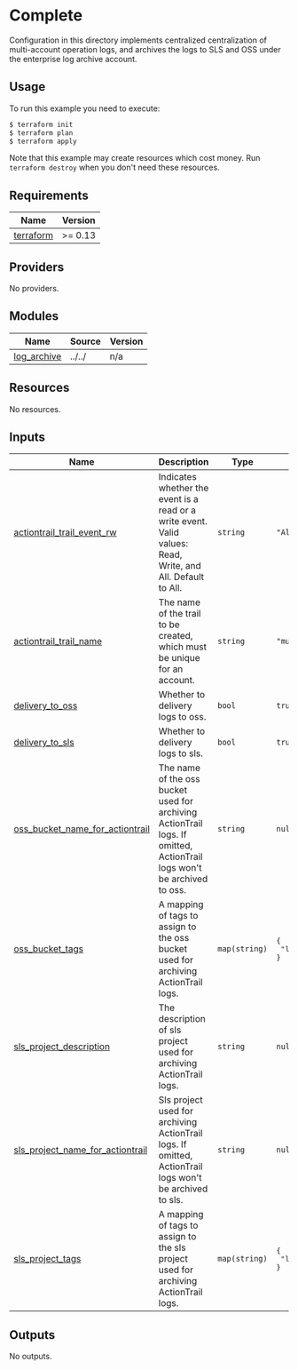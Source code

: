 
# Complete

Configuration in this directory implements centralized centralization of multi-account operation logs, and archives the logs to SLS and OSS under the enterprise log archive account.

## Usage

To run this example you need to execute:

```bash
$ terraform init
$ terraform plan
$ terraform apply
```

Note that this example may create resources which cost money. Run `terraform destroy` when you don't need these resources.


<!-- BEGIN_TF_DOCS -->
## Requirements

| Name | Version |
|------|---------|
| <a name="requirement_terraform"></a> [terraform](#requirement\_terraform) | >= 0.13 |

## Providers

No providers.

## Modules

| Name | Source | Version |
|------|--------|---------|
| <a name="module_log_archive"></a> [log\_archive](#module\_log\_archive) | ../../ | n/a |

## Resources

No resources.

## Inputs

| Name | Description | Type | Default | Required |
|------|-------------|------|---------|:--------:|
| <a name="input_actiontrail_trail_event_rw"></a> [actiontrail\_trail\_event\_rw](#input\_actiontrail\_trail\_event\_rw) | Indicates whether the event is a read or a write event. Valid values: Read, Write, and All. Default to All. | `string` | `"All"` | no |
| <a name="input_actiontrail_trail_name"></a> [actiontrail\_trail\_name](#input\_actiontrail\_trail\_name) | The name of the trail to be created, which must be unique for an account. | `string` | `"muti-account-actiontrail"` | no |
| <a name="input_delivery_to_oss"></a> [delivery\_to\_oss](#input\_delivery\_to\_oss) | Whether to delivery logs to oss. | `bool` | `true` | no |
| <a name="input_delivery_to_sls"></a> [delivery\_to\_sls](#input\_delivery\_to\_sls) | Whether to delivery logs to sls. | `bool` | `true` | no |
| <a name="input_oss_bucket_name_for_actiontrail"></a> [oss\_bucket\_name\_for\_actiontrail](#input\_oss\_bucket\_name\_for\_actiontrail) | The name of the oss bucket used for archiving ActionTrail logs. If omitted, ActionTrail logs won't be archived to oss. | `string` | `null` | no |
| <a name="input_oss_bucket_tags"></a> [oss\_bucket\_tags](#input\_oss\_bucket\_tags) | A mapping of tags to assign to the oss bucket used for archiving ActionTrail logs. | `map(string)` | <pre>{<br/>  "landingzone": "logarchive"<br/>}</pre> | no |
| <a name="input_sls_project_description"></a> [sls\_project\_description](#input\_sls\_project\_description) | The description of sls project used for archiving ActionTrail logs. | `string` | `null` | no |
| <a name="input_sls_project_name_for_actiontrail"></a> [sls\_project\_name\_for\_actiontrail](#input\_sls\_project\_name\_for\_actiontrail) | Sls project used for archiving ActionTrail logs. If omitted, ActionTrail logs won't be archived to sls. | `string` | `null` | no |
| <a name="input_sls_project_tags"></a> [sls\_project\_tags](#input\_sls\_project\_tags) | A mapping of tags to assign to the sls project used for archiving ActionTrail logs. | `map(string)` | <pre>{<br/>  "landingzone": "logarchive"<br/>}</pre> | no |

## Outputs

No outputs.
<!-- END_TF_DOCS -->